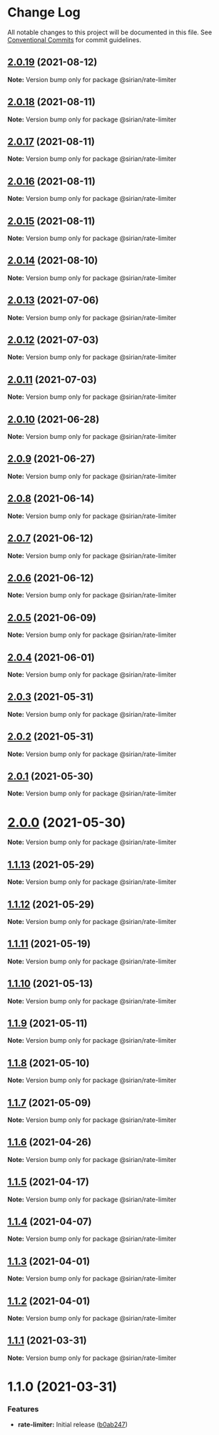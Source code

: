 # Change Log

All notable changes to this project will be documented in this file.
See [Conventional Commits](https://conventionalcommits.org) for commit guidelines.

## [2.0.19](https://github.com/sirian/js/compare/@sirian/rate-limiter@2.0.18...@sirian/rate-limiter@2.0.19) (2021-08-12)

**Note:** Version bump only for package @sirian/rate-limiter





## [2.0.18](https://github.com/sirian/js/compare/@sirian/rate-limiter@2.0.17...@sirian/rate-limiter@2.0.18) (2021-08-11)

**Note:** Version bump only for package @sirian/rate-limiter





## [2.0.17](https://github.com/sirian/js/compare/@sirian/rate-limiter@2.0.16...@sirian/rate-limiter@2.0.17) (2021-08-11)

**Note:** Version bump only for package @sirian/rate-limiter





## [2.0.16](https://github.com/sirian/js/compare/@sirian/rate-limiter@2.0.15...@sirian/rate-limiter@2.0.16) (2021-08-11)

**Note:** Version bump only for package @sirian/rate-limiter





## [2.0.15](https://github.com/sirian/js/compare/@sirian/rate-limiter@2.0.14...@sirian/rate-limiter@2.0.15) (2021-08-11)

**Note:** Version bump only for package @sirian/rate-limiter





## [2.0.14](https://github.com/sirian/js/compare/@sirian/rate-limiter@2.0.13...@sirian/rate-limiter@2.0.14) (2021-08-10)

**Note:** Version bump only for package @sirian/rate-limiter





## [2.0.13](https://github.com/sirian/js/compare/@sirian/rate-limiter@2.0.12...@sirian/rate-limiter@2.0.13) (2021-07-06)

**Note:** Version bump only for package @sirian/rate-limiter





## [2.0.12](https://github.com/sirian/js/compare/@sirian/rate-limiter@2.0.11...@sirian/rate-limiter@2.0.12) (2021-07-03)

**Note:** Version bump only for package @sirian/rate-limiter





## [2.0.11](https://github.com/sirian/js/compare/@sirian/rate-limiter@2.0.10...@sirian/rate-limiter@2.0.11) (2021-07-03)

**Note:** Version bump only for package @sirian/rate-limiter





## [2.0.10](https://github.com/sirian/js/compare/@sirian/rate-limiter@2.0.9...@sirian/rate-limiter@2.0.10) (2021-06-28)

**Note:** Version bump only for package @sirian/rate-limiter





## [2.0.9](https://github.com/sirian/js/compare/@sirian/rate-limiter@2.0.8...@sirian/rate-limiter@2.0.9) (2021-06-27)

**Note:** Version bump only for package @sirian/rate-limiter





## [2.0.8](https://github.com/sirian/js/compare/@sirian/rate-limiter@2.0.7...@sirian/rate-limiter@2.0.8) (2021-06-14)

**Note:** Version bump only for package @sirian/rate-limiter





## [2.0.7](https://github.com/sirian/js/compare/@sirian/rate-limiter@2.0.6...@sirian/rate-limiter@2.0.7) (2021-06-12)

**Note:** Version bump only for package @sirian/rate-limiter





## [2.0.6](https://github.com/sirian/js/compare/@sirian/rate-limiter@2.0.5...@sirian/rate-limiter@2.0.6) (2021-06-12)

**Note:** Version bump only for package @sirian/rate-limiter





## [2.0.5](https://github.com/sirian/js/compare/@sirian/rate-limiter@2.0.4...@sirian/rate-limiter@2.0.5) (2021-06-09)

**Note:** Version bump only for package @sirian/rate-limiter





## [2.0.4](https://github.com/sirian/js/compare/@sirian/rate-limiter@2.0.3...@sirian/rate-limiter@2.0.4) (2021-06-01)

**Note:** Version bump only for package @sirian/rate-limiter





## [2.0.3](https://github.com/sirian/js/compare/@sirian/rate-limiter@2.0.2...@sirian/rate-limiter@2.0.3) (2021-05-31)

**Note:** Version bump only for package @sirian/rate-limiter





## [2.0.2](https://github.com/sirian/js/compare/@sirian/rate-limiter@2.0.1...@sirian/rate-limiter@2.0.2) (2021-05-31)

**Note:** Version bump only for package @sirian/rate-limiter





## [2.0.1](https://github.com/sirian/js/compare/@sirian/rate-limiter@2.0.0...@sirian/rate-limiter@2.0.1) (2021-05-30)

**Note:** Version bump only for package @sirian/rate-limiter





# [2.0.0](https://github.com/sirian/js/compare/@sirian/rate-limiter@1.1.13...@sirian/rate-limiter@2.0.0) (2021-05-30)

**Note:** Version bump only for package @sirian/rate-limiter





## [1.1.13](https://github.com/sirian/js/compare/@sirian/rate-limiter@1.1.12...@sirian/rate-limiter@1.1.13) (2021-05-29)

**Note:** Version bump only for package @sirian/rate-limiter





## [1.1.12](https://github.com/sirian/js/compare/@sirian/rate-limiter@1.1.11...@sirian/rate-limiter@1.1.12) (2021-05-29)

**Note:** Version bump only for package @sirian/rate-limiter





## [1.1.11](https://github.com/sirian/js/compare/@sirian/rate-limiter@1.1.10...@sirian/rate-limiter@1.1.11) (2021-05-19)

**Note:** Version bump only for package @sirian/rate-limiter





## [1.1.10](https://github.com/sirian/js/compare/@sirian/rate-limiter@1.1.9...@sirian/rate-limiter@1.1.10) (2021-05-13)

**Note:** Version bump only for package @sirian/rate-limiter





## [1.1.9](https://github.com/sirian/js/compare/@sirian/rate-limiter@1.1.8...@sirian/rate-limiter@1.1.9) (2021-05-11)

**Note:** Version bump only for package @sirian/rate-limiter





## [1.1.8](https://github.com/sirian/js/compare/@sirian/rate-limiter@1.1.7...@sirian/rate-limiter@1.1.8) (2021-05-10)

**Note:** Version bump only for package @sirian/rate-limiter





## [1.1.7](https://github.com/sirian/js/compare/@sirian/rate-limiter@1.1.6...@sirian/rate-limiter@1.1.7) (2021-05-09)

**Note:** Version bump only for package @sirian/rate-limiter





## [1.1.6](https://github.com/sirian/js/compare/@sirian/rate-limiter@1.1.5...@sirian/rate-limiter@1.1.6) (2021-04-26)

**Note:** Version bump only for package @sirian/rate-limiter





## [1.1.5](https://github.com/sirian/js/compare/@sirian/rate-limiter@1.1.4...@sirian/rate-limiter@1.1.5) (2021-04-17)

**Note:** Version bump only for package @sirian/rate-limiter





## [1.1.4](https://github.com/sirian/js/compare/@sirian/rate-limiter@1.1.3...@sirian/rate-limiter@1.1.4) (2021-04-07)

**Note:** Version bump only for package @sirian/rate-limiter





## [1.1.3](https://github.com/sirian/js/compare/@sirian/rate-limiter@1.1.2...@sirian/rate-limiter@1.1.3) (2021-04-01)

**Note:** Version bump only for package @sirian/rate-limiter





## [1.1.2](https://github.com/sirian/js/compare/@sirian/rate-limiter@1.1.1...@sirian/rate-limiter@1.1.2) (2021-04-01)

**Note:** Version bump only for package @sirian/rate-limiter





## [1.1.1](https://github.com/sirian/js/compare/@sirian/rate-limiter@1.1.0...@sirian/rate-limiter@1.1.1) (2021-03-31)

**Note:** Version bump only for package @sirian/rate-limiter





# 1.1.0 (2021-03-31)


### Features

* **rate-limiter:** Initial release ([b0ab247](https://github.com/sirian/js/commit/b0ab247acc598922973874e9b0e36cd1394dc024))
